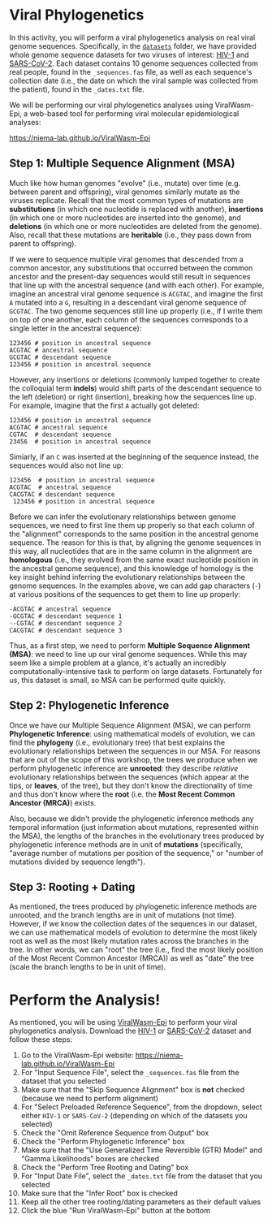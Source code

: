 # Viral Phylogenetics
In this activity, you will perform a viral phylogenetics analysis on real viral genome sequences. Specifically, in the [`datasets`](datasets) folder, we have provided whole genome sequence datasets for two viruses of interest: [HIV-1](datasets/HIV-1) and [SARS-CoV-2](datasets/SARS-CoV-2). Each dataset contains 10 genome sequences collected from real people, found in the `_sequences.fas` file, as well as each sequence's collection date (i.e., the date on which the viral sample was collected from the patient), found in the `_dates.txt` file.

We will be performing our viral phylogenetics analyses using ViralWasm-Epi, a web-based tool for performing viral molecular epidemiological analyses:

https://niema-lab.github.io/ViralWasm-Epi

## Step 1: Multiple Sequence Alignment (MSA)
Much like how human genomes "evolve" (i.e., mutate) over time (e.g. between parent and offspring), viral genomes similarly mutate as the viruses replicate. Recall that the most common types of mutations are **substitutions** (in which one nucleotide is replaced with another), **insertions** (in which one or more nucleotides are inserted into the genome), and **deletions** (in which one or more nucleotides are deleted from the genome). Also, recall that these mutations are **heritable** (i.e., they pass down from parent to offspring).

If we were to sequence multiple viral genomes that descended from a common ancestor, any substitutions that occurred between the common ancestor and the present-day sequences would still result in sequences that line up with the ancestral sequence (and with each other). For example, imagine an ancestral viral genome sequence is `ACGTAC`, and imagine the first `A` mutated into a `G`, resulting in a descendant viral genome sequence of `GCGTAC`. The two genome sequences still line up properly (i.e., if I write them on top of one another, each column of the sequences corresponds to a single letter in the ancestral sequence):

```
123456 # position in ancestral sequence
ACGTAC # ancestral sequence
GCGTAC # descendant sequence
123456 # position in ancestral sequence
```

However, any insertions or deletions (commonly lumped together to create the colloquial term **indels**) would shift parts of the descendant sequence to the left (deletion) or right (insertion), breaking how the sequences line up. For example, imagine that the first `A` actually got deleted:

```
123456 # position in ancestral sequence
ACGTAC # ancestral sequence
CGTAC  # descendant sequence
23456  # position in ancestral sequence
```

Simiarly, if an `C` was inserted at the beginning of the sequence instead, the sequences would also not line up:

```
123456  # position in ancestral sequence
ACGTAC  # ancestral sequence
CACGTAC # descendant sequence
 123456 # position in ancestral sequence
```

Before we can infer the evolutionary relationships between genome sequences, we need to first line them up properly so that each column of the "alignment" corresponds to the same position in the ancestral genome sequence. The reason for this is that, by aligning the genome sequences in this way, all nucleotides that are in the same column in the alignment are **homologous** (i.e., they evolved from the same exact nucleotide position in the ancestral genome sequence), and this knowledge of homology is the key insight behind inferring the evolutionary relationships between the genome sequences. In the examples above, we can add gap characters (`-`) at various positions of the sequences to get them to line up properly:

```
-ACGTAC # ancestral sequence
-GCGTAC # descendant sequence 1
--CGTAC # descendant sequence 2
CACGTAC # descendant sequence 3
```

Thus, as a first step, we need to perform **Multiple Sequence Alignment (MSA)**: we need to line up our viral genome sequences. While this may seem like a simple problem at a glance, it's actually an incredibly computationally-intensive task to perform on large datasets. Fortunately for us, this dataset is small, so MSA can be performed quite quickly.

## Step 2: Phylogenetic Inference
Once we have our Multiple Sequence Alignment (MSA), we can perform **Phylogenetic Inference**: using mathematical models of evolution, we can find the **phylogeny** (i.e., evolutionary tree) that best explains the evolutionary relationships between the sequences in our MSA. For reasons that are out of the scope of this workshop, the trees we produce when we perform phylogenetic inference are **unrooted**: they describe *relative* evolutionary relationships between the sequences (which appear at the tips, or **leaves**, of the tree), but they don't know the directionality of time and thus don't know where the **root** (i.e. the **Most Recent Common Ancestor (MRCA)**) exists.

Also, because we didn't provide the phylogenetic inference methods any temporal information (just information about mutations, represented within the MSA), the lengths of the branches in the evolutionary trees produced by phylogenetic inference methods are in unit of **mutations** (specifically, "average number of mutations per position of the sequence," or "number of mutations divided by sequence length").

## Step 3: Rooting + Dating
As mentioned, the trees produced by phylogenetic inference methods are unrooted, and the branch lengths are in unit of mutations (not time). However, if we know the collection dates of the sequences in our dataset, we can use mathematical models of evolution to determine the most likely root as well as the most likely mutation rates across the branches in the tree. In other words, we can "root" the tree (i.e., find the most likely position of the Most Recent Common Ancestor (MRCA)) as well as "date" the tree (scale the branch lengths to be in unit of time).

# Perform the Analysis!
As mentioned, you will be using [ViralWasm-Epi](https://niema-lab.github.io/ViralWasm-Epi) to perform your viral phylogenetics analysis. Download the [HIV-1](datasets/HIV-1) or [SARS-CoV-2](datasets/SARS-CoV-2) dataset and follow these steps:

1. Go to the ViralWasm-Epi website: https://niema-lab.github.io/ViralWasm-Epi
2. For "Input Sequence File", select the `_sequences.fas` file from the dataset that you selected
3. Make sure that the "Skip Sequence Alignment" box is **not** checked (because we need to perform alignment)
4. For "Select Preloaded Reference Sequence", from the dropdown, select either `HIV-1` or `SARS-CoV-2` (depending on which of the datasets you selected)
5. Check the "Omit Reference Sequence from Output" box
6. Check the "Perform Phylogenetic Inference" box
  1. Make sure that the "Use Generalized Time Reversible (GTR) Model" and "Gamma Likelihoods" boxes are checked
7. Check the "Perform Tree Rooting and Dating" box
  1. For "Input Date File", select the `_dates.txt` file from the dataset that you selected
  2. Make sure that the "Infer Root" box is checked
  3. Keep all the other tree rooting/dating parameters as their default values
8. Click the blue "Run ViralWasm-Epi" button at the bottom
